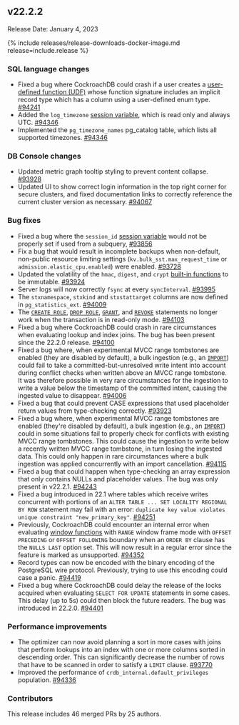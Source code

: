 ## v22.2.2

Release Date: January 4, 2023

{% include releases/release-downloads-docker-image.md release=include.release %}

<h3 id="v22-2-2-sql-language-changes">SQL language changes</h3>

- Fixed a bug where CockroachDB could crash if a user creates a [user-defined function (UDF)](https://www.cockroachlabs.com/docs/v22.2/user-defined-functions) whose function signature includes an implicit record type which has a column using a user-defined enum type. [#94241][#94241]
- Added the `log_timezone` [session variable](https://www.cockroachlabs.com/docs/v22.2/set-vars), which is read only and always UTC. [#94346][#94346]
- Implemented the `pg_timezone_names` pg_catalog table, which lists all supported timezones. [#94346][#94346]

<h3 id="v22-2-2-db-console-changes">DB Console changes</h3>

- Updated metric graph tooltip styling to prevent content collapse. [#93928][#93928]
- Updated UI to show correct login information in the top right corner for secure clusters, and fixed documentation links to correctly reference the current cluster version as necessary. [#94067][#94067]

<h3 id="v22-2-2-bug-fixes">Bug fixes</h3>

- Fixed a bug where the `session_id` [session variable](https://www.cockroachlabs.com/docs/v22.2/set-vars) would not be properly set if used from a subquery, [#93856][#93856]
- Fix a bug that would result in incomplete backups when non-default, non-public resource limiting settings (`kv.bulk_sst.max_request_time` or `admission.elastic_cpu.enabled`) were enabled. [#93728][#93728]
- Updated the volatility of the `hmac`, `digest`, and `crypt` [built-in functions](https://www.cockroachlabs.com/docs/v22.2/functions-and-operators) to be immutable. [#93924][#93924]
- Server logs will now correctly `fsync` at every `syncInterval`. [#93995][#93995]
- The `stxnamespace`, `stxkind` and `stxstattarget` columns are now defined in `pg_statistics_ext`. [#94009][#94009]
- The [`CREATE ROLE`](https://www.cockroachlabs.com/docs/v22.2/create-role), [`DROP ROLE`](https://www.cockroachlabs.com/docs/v22.2/drop-role), [`GRANT`](https://www.cockroachlabs.com/docs/v22.2/grant), and [`REVOKE`](https://www.cockroachlabs.com/docs/v22.2/revoke) statements no longer work when the transaction is in read-only mode. [#94103][#94103]
- Fixed a bug where CockroachDB could crash in rare circumstances when evaluating lookup and index joins. The bug has been present since the 22.2.0 release. [#94100][#94100]
- Fixed a bug where, when experimental MVCC range tombstones are enabled (they are disabled by default), a bulk ingestion (e.g., an [`IMPORT`](https://www.cockroachlabs.com/docs/v22.2/import)) could fail to take a committed-but-unresolved write intent into account during conflict checks when written above an MVCC range tombstone. It was therefore possible in very rare circumstances for the ingestion to write a value below the timestamp of the committed intent, causing the ingested value to disappear. [#94006][#94006]
- Fixed a bug that could prevent CASE expressions that used placeholder return values from type-checking correctly. [#93923][#93923]
- Fixed a bug where, when experimental MVCC range tombstones are enabled (they're disabled by default), a bulk ingestion (e.g., an [`IMPORT`](https://www.cockroachlabs.com/docs/v22.2/import)) could in some situations fail to properly check for conflicts with existing MVCC range tombstones. This could cause the ingestion to write below a recently written MVCC range tombstone, in turn losing the ingested data. This could only happen in rare circumstances where a bulk ingestion was applied concurrently with an import cancellation. [#94115][#94115]
- Fixed a bug that could happen when type-checking an array expression that only contains NULLs and placeholder values. The bug was only present in v22.2.1. [#94243][#94243]
- Fixed a bug introduced in 22.1 where tables which receive writes concurrent with portions of an `ALTER TABLE ... SET LOCALITY REGIONAL BY ROW` statement may fail with an error: `duplicate key value violates unique constraint "new_primary_key"`. [#94251][#94251]
- Previously, CockroachDB could encounter an internal error when evaluating [window functions](https://www.cockroachlabs.com/docs/v22.2/window-functions) with `RANGE` window frame mode with `OFFSET PRECEDING` or `OFFSET FOLLOWING` boundary when an `ORDER BY` clause has the `NULLS LAST` option set. This will now result in a regular error since the feature is marked as unsupported. [#94352][#94352]
- Record types can now be encoded with the binary encoding of the PostgreSQL wire protocol. Previously, trying to use this encoding could case a panic. [#94419][#94419]
- Fixed a bug where CockroachDB could delay the release of the locks acquired when evaluating `SELECT FOR UPDATE` statements in some cases. This delay (up to 5s) could then block the future readers. The bug was introduced in 22.2.0. [#94401][#94401]

<h3 id="v22-2-2-performance-improvements">Performance improvements</h3>

- The optimizer can now avoid planning a sort in more cases with joins that perform lookups into an index with one or more columns sorted in descending order. This can significantly decrease the number of rows that have to be scanned in order to satisfy a `LIMIT` clause. [#93770][#93770]
- Improved the performance of `crdb_internal.default_privileges` population. [#94336][#94336]

<div class="release-note-contributors" markdown="1">

<h3 id="v22-2-2-contributors">Contributors</h3>

This release includes 46 merged PRs by 25 authors.

</div>

[#93728]: https://github.com/cockroachdb/cockroach/pull/93728
[#93770]: https://github.com/cockroachdb/cockroach/pull/93770
[#93856]: https://github.com/cockroachdb/cockroach/pull/93856
[#93923]: https://github.com/cockroachdb/cockroach/pull/93923
[#93924]: https://github.com/cockroachdb/cockroach/pull/93924
[#93928]: https://github.com/cockroachdb/cockroach/pull/93928
[#93995]: https://github.com/cockroachdb/cockroach/pull/93995
[#94006]: https://github.com/cockroachdb/cockroach/pull/94006
[#94009]: https://github.com/cockroachdb/cockroach/pull/94009
[#94067]: https://github.com/cockroachdb/cockroach/pull/94067
[#94100]: https://github.com/cockroachdb/cockroach/pull/94100
[#94103]: https://github.com/cockroachdb/cockroach/pull/94103
[#94115]: https://github.com/cockroachdb/cockroach/pull/94115
[#94241]: https://github.com/cockroachdb/cockroach/pull/94241
[#94243]: https://github.com/cockroachdb/cockroach/pull/94243
[#94251]: https://github.com/cockroachdb/cockroach/pull/94251
[#94336]: https://github.com/cockroachdb/cockroach/pull/94336
[#94346]: https://github.com/cockroachdb/cockroach/pull/94346
[#94352]: https://github.com/cockroachdb/cockroach/pull/94352
[#94401]: https://github.com/cockroachdb/cockroach/pull/94401
[#94419]: https://github.com/cockroachdb/cockroach/pull/94419
